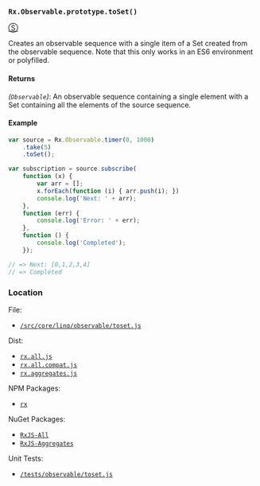 ### `Rx.Observable.prototype.toSet()`
[&#x24C8;](https://github.com/Reactive-Extensions/RxJS/blob/master/src/core/linq/observable/toset.js "View in source")

Creates an observable sequence with a single item of a Set created from the observable sequence.  Note that this only works in an ES6 environment or polyfilled.

#### Returns
*(`Observable`)*: An observable sequence containing a single element with a Set containing all the elements of the source sequence.

#### Example
```js
var source = Rx.Observable.timer(0, 1000)
    .take(5)
    .toSet();

var subscription = source.subscribe(
    function (x) {
        var arr = [];
        x.forEach(function (i) { arr.push(i); })
        console.log('Next: ' + arr);
    },
    function (err) {
        console.log('Error: ' + err);
    },
    function () {
        console.log('Completed');
    });

// => Next: [0,1,2,3,4]
// => Completed
```

### Location

File:
- [`/src/core/linq/observable/toset.js`](https://github.com/Reactive-Extensions/RxJS/blob/master/src/core/linq/observable/toset.js)

Dist:
- [`rx.all.js`](https://github.com/Reactive-Extensions/RxJS/blob/master/dist/rx.all.js)
- [`rx.all.compat.js`](https://github.com/Reactive-Extensions/RxJS/blob/master/dist/rx.all.compat.js)
- [`rx.aggregates.js`](https://github.com/Reactive-Extensions/RxJS/blob/master/dist/rx.aggregates.js)

NPM Packages:
- [`rx`](https://www.npmjs.org/package/rx)

NuGet Packages:
- [`RxJS-All`](http://www.nuget.org/packages/RxJS-All/)
- [`RxJS-Aggregates`](http://www.nuget.org/packages/RxJS-Aggregates/)

Unit Tests:
- [`/tests/observable/toset.js`](https://github.com/Reactive-Extensions/RxJS/blob/master/tests/observable/toset.js)
